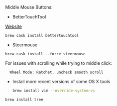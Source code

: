 Middle Mouse Buttons:

* BetterTouchTool

[Website](https://folivora.ai/downloads/)

```
brew cask install bettertouchtool
```

* Steermouse

```
brew cask install --force steermouse
```

For issues with scrolling while trying to middle click:
```
  Wheel Mode: Ratchet, uncheck smooth scroll
```

* Install more recent versions of some OS X tools
  ```bash
  brew install vim --override-system-vi
  ```

```
brew install tree
```
